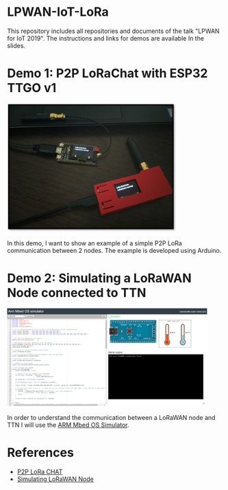 # LPWAN-IoT-LoRa
This repository includes all repositories and documents of the talk "LPWAN for IoT 2019". The instructions and links for demos are available In the slides.
# Demo 1: P2P LoRaChat with ESP32 TTGO v1
![Demo1]( https://github.com/elloza/LPWAN-IoT-LoRa/blob/master/img/psp2chat.jpg)

In this demo, I want to show an example of a simple P2P LoRa communication between 2 nodes.
The example is developed using Arduino.
# Demo 2: Simulating a LoRaWAN Node connected to TTN
![Demo2]( https://github.com/elloza/LPWAN-IoT-LoRa/blob/master/img/simulatingTTN.png)

In order to understand the communication between a LoRaWAN node and TTN I will use the [ARM Mbed OS Simulator]( http://ec2-52-211-146-247.eu-west-1.compute.amazonaws.com:7829/).


# References

* [P2P LoRa CHAT](https://hackaday.io/project/27817-lora-chat)
* [Simulating LoRaWAN Node](https://es.slideshare.net/janjongboom/simulating-lorawan-devices-lora-alliance-amm-2019)
